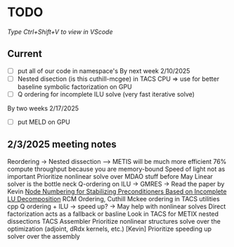 # TODO

*Type Ctrl+Shift+V to view in VScode*

## Current
- [ ] put all of our code in namespace's
By next week 2/10/2025
- [ ] Nested disection (is this cuthill-mcgee) in TACS CPU => use for better baseline symbolic factorization on GPU
- [ ] Q ordering for incomplete ILU solve (very fast iterative solve)

By two weeks 2/17/2025
- [ ] put MELD on GPU

## 2/3/2025 meeting notes
Reordering -> Nested dissection –> METIS will be much more efficient
76% compute throughput because you are memory-bound
Speed of light not as important
Prioritize nonlinear solve over MDAO stuff before May
Linear solver is the bottle neck
Q-ordering on ILU -> GMRES -> Read the paper by Kevin [Node Numbering for Stabilizing Preconditioners Based on Incomplete LU Decomposition](https://arc.aiaa.org/doi/epdf/10.2514/6.2020-3022)
RCM Ordering, Cuthill Mckee ordering in TACS utilities cpp
Q ordering + ILU -> speed up? -> May help with nonlinear solves
Direct factorization acts as a fallback or basline
Look in TACS for METIX nested dissections TACS Assembler
Prioritize nonlinear structures solve over the optimization (adjoint, dRdx kernels, etc.) [Kevin]
Prioritize speeding up solver over the assembly
